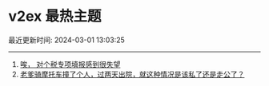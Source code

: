 # v2ex 最热主题

最近更新时间: 2024-03-01 13:03:25

--- 
1. [唉， 对个税专项填报感到很失望](https://www.v2ex.com/t/1019677) 
2. [老爹骑摩托车撞了个人，过两天出院，就这种情况是该私了还是走公了？](https://www.v2ex.com/t/1019678) 
